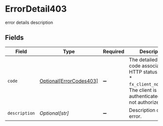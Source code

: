 # ErrorDetail403

error details description


## Fields

| Field                                                                                                                              | Type                                                                                                                               | Required                                                                                                                           | Description                                                                                                                        |
| ---------------------------------------------------------------------------------------------------------------------------------- | ---------------------------------------------------------------------------------------------------------------------------------- | ---------------------------------------------------------------------------------------------------------------------------------- | ---------------------------------------------------------------------------------------------------------------------------------- |
| `code`                                                                                                                             | [Optional[ErrorCodes403]](../../models/errors/errorcodes403.md)                                                                    | :heavy_minus_sign:                                                                                                                 | The detailed error code associated with HTTP status 403.<br/>* `fx_client_no_access`: The client is authenticated but not authorized.<br/> |
| `description`                                                                                                                      | *Optional[str]*                                                                                                                    | :heavy_minus_sign:                                                                                                                 | Description of the error.                                                                                                          |